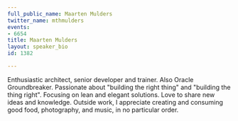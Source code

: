 ```yaml
---
full_public_name: Maarten Mulders
twitter_name: mthmulders
events:
- 6654
title: Maarten Mulders
layout: speaker_bio
id: 1382

---
```

Enthusiastic architect, senior developer and trainer. Also Oracle Groundbreaker. Passionate about "building the right thing" and "building the thing right". Focusing on lean and elegant solutions. Love to share new ideas and knowledge. Outside work, I appreciate creating and consuming good food, photography, and music, in no particular order.